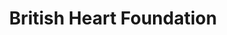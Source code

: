 ---
title: "British Heart Foundation"
url: /birmingham/british-heart-foundation/
shop: Gebrauchtwaren
---